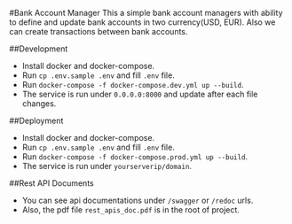 #Bank Account Manager
This a simple bank account managers with ability to define and update bank accounts in two currency(USD, EUR).
Also we can create transactions between bank accounts.

##Development
- Install docker and docker-compose.
- Run `cp .env.sample .env` and fill `.env` file.
- Run `docker-compose -f docker-compose.dev.yml up --build`.
- The service is run under `0.0.0.0:8000` and update after each file changes.

##Deployment
- Install docker and docker-compose.
- Run `cp .env.sample .env` and fill `.env` file.
- Run `docker-compose -f docker-compose.prod.yml up --build`.
- The service is run under `yourserverip/domain`.

##Rest API Documents
- You can see api documentations under `/swagger` or `/redoc` urls.
- Also, the pdf file `rest_apis_doc.pdf` is in the root of project.

